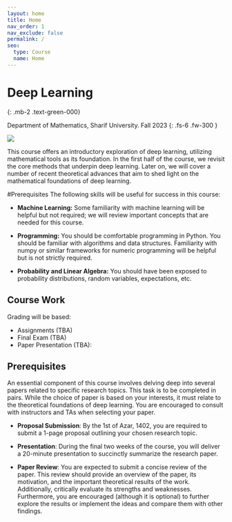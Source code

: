 ```yaml
---
layout: home
title: Home
nav_order: 1
nav_exclude: false
permalink: /
seo:
  type: Course
  name: Home
---
```


# Deep Learning
{: .mb-2 .text-green-000}

Department of Mathematics, Sharif University. Fall 2023
{: .fs-6 .fw-300 }

![](https://ehsanmousavi1.github.io/NeuralNetwork/assets/images/site-banner.png)

This course offers an introductory exploration of deep learning, utilizing mathematical tools as its foundation. In the first half of the course, we revisit the core methods that underpin deep learning. Later on, we will cover a number of recent theoretical advances that aim to shed light on the mathematical foundations of deep learning.

#Prerequisites
The following skills will be useful for success in this course:

* **Machine Learning:** Some familiarity with machine learning will be helpful but not required; we will review important concepts that are needed for this course.

* **Programming:** You should be comfortable programming in Python. You should be familiar with algorithms and data structures. Familiarity with numpy or similar frameworks for numeric programming will be helpful but is not strictly required.

* **Probability and Linear Algebra:** You should have been exposed to probability distributions, random variables, expectations, etc.


## Course Work
Grading will be based:
* Assignments (TBA)
* Final Exam (TBA)
* Paper Presentation (TBA):


## Prerequisites
An essential component of this course involves delving deep into several papers related to specific research topics. This task is to be completed in pairs. While the choice of paper is based on your interests, it must relate to the theoretical foundations of deep learning. You are encouraged to consult with instructors and TAs when selecting your paper.

* **Proposal Submission**: By the 1st of Azar, 1402, you are required to submit a 1-page proposal outlining your chosen research topic.

* **Presentation**: During the final two weeks of the course, you will deliver a 20-minute presentation to succinctly summarize the research paper.

* **Paper Review**: You are expected to submit a concise review of the paper. This review should provide an overview of the paper, its motivation, and the important theoretical results of the work. Additionally, critically evaluate its strengths and weaknesses. Furthermore, you are encouraged (although it is optional) to further explore the results or implement the ideas and compare them with other findings.

<!--
## Lectures
<style type="text/css">
.tg  {border-collapse:collapse;border-spacing:0;margin:0px auto;}
.tg td{border-color:black;border-style:solid;border-width:1px;font-family:Arial, sans-serif;font-size:14px;
  overflow:hidden;padding:10px 5px;word-break:normal;}
.tg th{border-color:black;border-style:solid;border-width:1px;font-family:Arial, sans-serif;font-size:14px;
  font-weight:normal;overflow:hidden;padding:10px 5px;word-break:normal;}
.tg .tg-mz35{border-color:#7a7fe5;text-align:center;}
</style>
<table class="tg">
<thead>
  <tr>
    <th class="tg-mz35"><span style="font-weight:bold">Week</span></th>
    <th class="tg-mz35" colspan="2"><span style="font-weight:bold">Topic</span></th>
  </tr>
</thead>
<tbody>
  <tr>
    <td class="tg-mz35" rowspan="5"><span style="font-weight:bold;font-style:italic">1 - 4</span></td>
    <td class="tg-mz35" rowspan="5">Introduction to Neural Networks</td>
    <td class="tg-mz35">History</td>
  </tr>
  <tr>
    <td class="tg-mz35">Perceptron</td>
  </tr>
  <tr>
    <td class="tg-mz35">MLP </td>
  </tr>
  <tr>
    <td class="tg-mz35">Backpropagation</td>
  </tr>
  <tr>
    <td class="tg-mz35" rowspan="5"><span style="font-weight:bold;font-style:italic">5 - 7</span></td>
    <td class="tg-mz35" rowspan="5">Enhancing Neural Networks</td>
    <td class="tg-mz35">Optimization</td>
  </tr>
  <tr>
    <td class="tg-mz35">Weight Initialization</td>
  </tr>
  <tr>
    <td class="tg-mz35">Activation Functions</td>
  </tr>
  <tr>
    <td class="tg-mz35">Learning Rate Scheduling</td>
  </tr>
  <tr>
    <td class="tg-mz35">Regularization</td>
  </tr>
  <tr>
    <td class="tg-mz35" rowspan="4"><span style="font-weight:bold;font-style:italic">8 - 11</span></td>
    <td class="tg-mz35" rowspan="4">Convolutional Neural Networks</td>
    <td class="tg-mz35">Convolution</td>
  </tr>
  <tr>
    <td class="tg-mz35">Basic Concepts</td>
  </tr>
  <tr>
    <td class="tg-mz35">Popular Architectures</td>
  </tr>
  <tr>
    <td class="tg-mz35">Applications</td>
  </tr>
  <tr>
    <td class="tg-mz35" rowspan="4"><span style="font-weight:bold;font-style:italic">12 - 14</span></td>
    <td class="tg-mz35" rowspan="4">Recurrent Neural Networks</td>
    <td class="tg-mz35">Sequential Modeling</td>
  </tr>
  <tr>
    <td class="tg-mz35">Vanilla RNN</td>
  </tr>
  <tr>
    <td class="tg-mz35">BTT</td>
  </tr>
  <tr>
    <td class="tg-mz35">LSTM &amp; GRU</td>
  </tr>
  <tr>
    <td class="tg-mz35" rowspan="4"><span style="font-weight:bold;font-style:italic">15 - 16</span></td>
    <td class="tg-mz35" rowspan="4">Advanced Topics</td>
    <td class="tg-mz35">Autoencoders</td>
  </tr>


  <tr>
    <td class="tg-mz35">Deep Reinforcement Learning</td>
  </tr>
</tbody>
</table>
-->
